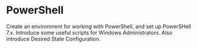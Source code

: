 # PowerShell
Create an environment for working with PowerShell, and set up PowerSHell 7.x.
Introduce some useful scripts for Windows Administrators. Also introduce Desired State Configuration.
